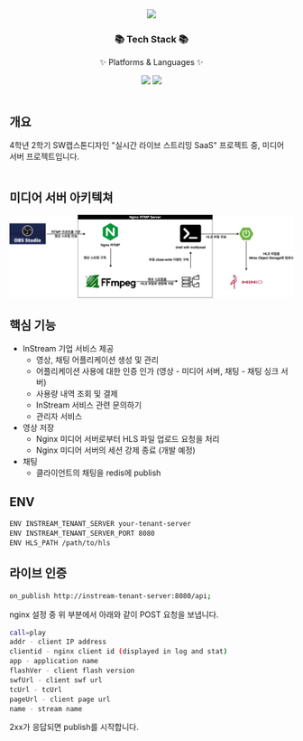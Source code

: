 <div align=center>
	<img src="https://capsule-render.vercel.app/api?type=waving&color=auto&height=200&section=header&text=Nginx%20Media%20Server&fontSize=80&fontAlignY=36" />	
</div>
<div align=center>
	<h3>📚 Tech Stack 📚</h3>
	<p>✨ Platforms & Languages ✨</p>
</div>
<div align="center">
	<img src="https://img.shields.io/badge/NGINX RTMP-009639?style=flat&logo=NGINX&logoColor=white" />
    <img src="https://img.shields.io/badge/Shell-5391FE?style=flat&logo=powershell&logoColor=white" />
</div>
<br>

## 개요
4학년 2학기 SW캡스톤디자인 "실시간 라이브 스트리밍 SaaS" 프로젝트 중, 미디어 서버 프로젝트입니다.
<br/>
<br/>

## 미디어 서버 아키텍쳐
<div align="center">
    <img src="./architecture/nginx-rtmp.png" width="900" alt="nginx-rtmp">
</div>

## 핵심 기능
+ InStream 기업 서비스 제공
  + 영상, 채팅 어플리케이션 생성 및 관리
  + 어플리케이션 사용에 대한 인증 인가 (영상 - 미디어 서버, 채팅 - 채팅 싱크 서버)
  + 사용량 내역 조회 및 결제
  + InStream 서비스 관련 문의하기
  + 관리자 서비스
+ 영상 저장
  + Nginx 미디어 서버로부터 HLS 파일 업로드 요청을 처리
  + Nginx 미디어 서버의 세션 강제 종료 (개발 예정)
+ 채팅
  + 클라이언트의 채팅을 redis에 publish

## ENV
```sh
ENV INSTREAM_TENANT_SERVER your-tenant-server
ENV INSTREAM_TENANT_SERVER_PORT 8080
ENV HLS_PATH /path/to/hls
```

## 라이브 인증
```sh
on_publish http://instream-tenant-server:8080/api;
```

nginx 설정 중 위 부분에서 아래와 같이 POST 요청을 보냅니다. 

```sh
call=play
addr - client IP address
clientid - nginx client id (displayed in log and stat)
app - application name
flashVer - client flash version
swfUrl - client swf url
tcUrl - tcUrl
pageUrl - client page url
name - stream name
```
 
2xx가 응답되면 publish를 시작합니다.
